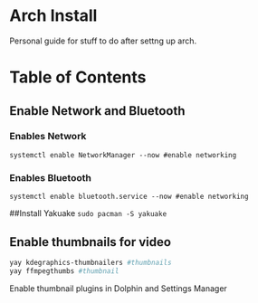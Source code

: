# Arch Install
Personal guide for stuff to do after settng up arch.
# Table of Contents

## Enable Network and Bluetooth

### Enables Network
```systemctl enable NetworkManager --now #enable networking```

### Enables Bluetooth
```systemctl enable bluetooth.service --now #enable networking```

##Install Yakuake
```sudo pacman -S yakuake```

## Enable thumbnails for video
```bash
yay kdegraphics-thumbnailers #thumbnails
yay ffmpegthumbs #thumbnail
```

Enable thumbnail plugins in Dolphin and Settings Manager 
